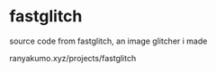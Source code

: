 # fastglitch
source code from fastglitch, an image glitcher i made

ranyakumo.xyz/projects/fastglitch
